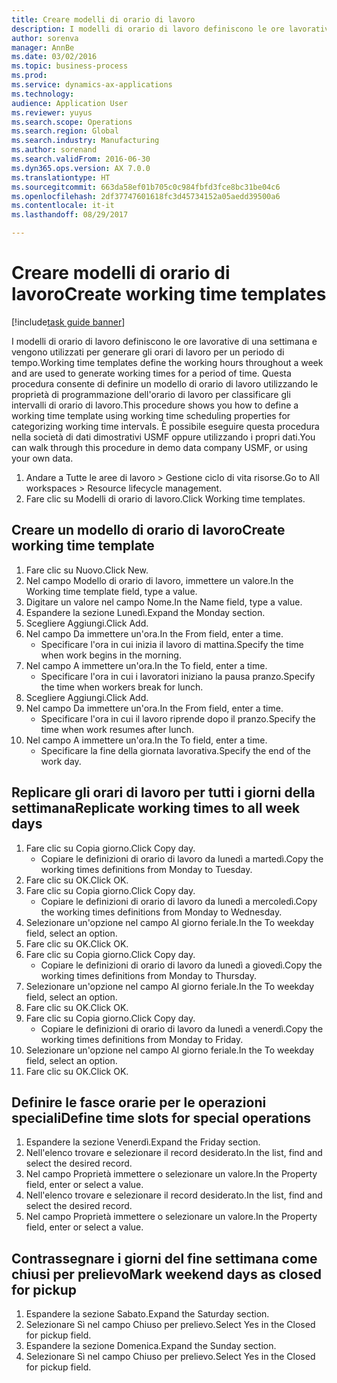 ```yaml
--- 
title: Creare modelli di orario di lavoro
description: I modelli di orario di lavoro definiscono le ore lavorative di una settimana e vengono utilizzati per generare gli orari di lavoro per un periodo di tempo.
author: sorenva
manager: AnnBe
ms.date: 03/02/2016
ms.topic: business-process
ms.prod: 
ms.service: dynamics-ax-applications
ms.technology: 
audience: Application User
ms.reviewer: yuyus
ms.search.scope: Operations
ms.search.region: Global
ms.search.industry: Manufacturing
ms.author: sorenand
ms.search.validFrom: 2016-06-30
ms.dyn365.ops.version: AX 7.0.0
ms.translationtype: HT
ms.sourcegitcommit: 663da58ef01b705c0c984fbfd3fce8bc31be04c6
ms.openlocfilehash: 2df37747601618fc3d45734152a05aedd39500a6
ms.contentlocale: it-it
ms.lasthandoff: 08/29/2017

---
```

# <a name="create-working-time-templates"></a><span data-ttu-id="c94c3-103">Creare modelli di orario di lavoro</span><span class="sxs-lookup"><span data-stu-id="c94c3-103">Create working time templates</span></span>

[!include[task guide banner](../../includes/task-guide-banner.md)]

<span data-ttu-id="c94c3-104">I modelli di orario di lavoro definiscono le ore lavorative di una settimana e vengono utilizzati per generare gli orari di lavoro per un periodo di tempo.</span><span class="sxs-lookup"><span data-stu-id="c94c3-104">Working time templates define the working hours throughout a week and are used to generate working times for a period of time.</span></span> <span data-ttu-id="c94c3-105">Questa procedura consente di definire un modello di orario di lavoro utilizzando le proprietà di programmazione dell'orario di lavoro per classificare gli intervalli di orario di lavoro.</span><span class="sxs-lookup"><span data-stu-id="c94c3-105">This procedure shows you how to define a working time template using working time scheduling properties for categorizing working time intervals.</span></span> <span data-ttu-id="c94c3-106">È possibile eseguire questa procedura nella società di dati dimostrativi USMF oppure utilizzando i propri dati.</span><span class="sxs-lookup"><span data-stu-id="c94c3-106">You can walk through this procedure in demo data company USMF, or using your own data.</span></span>

1. <span data-ttu-id="c94c3-107">Andare a Tutte le aree di lavoro > Gestione ciclo di vita risorse.</span><span class="sxs-lookup"><span data-stu-id="c94c3-107">Go to All workspaces > Resource lifecycle management.</span></span>
2. <span data-ttu-id="c94c3-108">Fare clic su Modelli di orario di lavoro.</span><span class="sxs-lookup"><span data-stu-id="c94c3-108">Click Working time templates.</span></span>

## <a name="create-working-time-template"></a><span data-ttu-id="c94c3-109">Creare un modello di orario di lavoro</span><span class="sxs-lookup"><span data-stu-id="c94c3-109">Create working time template</span></span>
1. <span data-ttu-id="c94c3-110">Fare clic su Nuovo.</span><span class="sxs-lookup"><span data-stu-id="c94c3-110">Click New.</span></span>
2. <span data-ttu-id="c94c3-111">Nel campo Modello di orario di lavoro, immettere un valore.</span><span class="sxs-lookup"><span data-stu-id="c94c3-111">In the Working time template field, type a value.</span></span>
3. <span data-ttu-id="c94c3-112">Digitare un valore nel campo Nome.</span><span class="sxs-lookup"><span data-stu-id="c94c3-112">In the Name field, type a value.</span></span>
4. <span data-ttu-id="c94c3-113">Espandere la sezione Lunedì.</span><span class="sxs-lookup"><span data-stu-id="c94c3-113">Expand the Monday section.</span></span>
5. <span data-ttu-id="c94c3-114">Scegliere Aggiungi.</span><span class="sxs-lookup"><span data-stu-id="c94c3-114">Click Add.</span></span>
6. <span data-ttu-id="c94c3-115">Nel campo Da immettere un'ora.</span><span class="sxs-lookup"><span data-stu-id="c94c3-115">In the From field, enter a time.</span></span>
    * <span data-ttu-id="c94c3-116">Specificare l'ora in cui inizia il lavoro di mattina.</span><span class="sxs-lookup"><span data-stu-id="c94c3-116">Specify the time when work begins in the morning.</span></span>  
7. <span data-ttu-id="c94c3-117">Nel campo A immettere un'ora.</span><span class="sxs-lookup"><span data-stu-id="c94c3-117">In the To field, enter a time.</span></span>
    * <span data-ttu-id="c94c3-118">Specificare l'ora in cui i lavoratori iniziano la pausa pranzo.</span><span class="sxs-lookup"><span data-stu-id="c94c3-118">Specify the time when workers break for lunch.</span></span>  
8. <span data-ttu-id="c94c3-119">Scegliere Aggiungi.</span><span class="sxs-lookup"><span data-stu-id="c94c3-119">Click Add.</span></span>
9. <span data-ttu-id="c94c3-120">Nel campo Da immettere un'ora.</span><span class="sxs-lookup"><span data-stu-id="c94c3-120">In the From field, enter a time.</span></span>
    * <span data-ttu-id="c94c3-121">Specificare l'ora in cui il lavoro riprende dopo il pranzo.</span><span class="sxs-lookup"><span data-stu-id="c94c3-121">Specify the time when work resumes after lunch.</span></span>  
10. <span data-ttu-id="c94c3-122">Nel campo A immettere un'ora.</span><span class="sxs-lookup"><span data-stu-id="c94c3-122">In the To field, enter a time.</span></span>
    * <span data-ttu-id="c94c3-123">Specificare la fine della giornata lavorativa.</span><span class="sxs-lookup"><span data-stu-id="c94c3-123">Specify the end of the work day.</span></span>  

## <a name="replicate-working-times-to-all-week-days"></a><span data-ttu-id="c94c3-124">Replicare gli orari di lavoro per tutti i giorni della settimana</span><span class="sxs-lookup"><span data-stu-id="c94c3-124">Replicate working times to all week days</span></span>
1. <span data-ttu-id="c94c3-125">Fare clic su Copia giorno.</span><span class="sxs-lookup"><span data-stu-id="c94c3-125">Click Copy day.</span></span>
    * <span data-ttu-id="c94c3-126">Copiare le definizioni di orario di lavoro da lunedì a martedì.</span><span class="sxs-lookup"><span data-stu-id="c94c3-126">Copy the working times definitions from Monday to Tuesday.</span></span>  
2. <span data-ttu-id="c94c3-127">Fare clic su OK.</span><span class="sxs-lookup"><span data-stu-id="c94c3-127">Click OK.</span></span>
3. <span data-ttu-id="c94c3-128">Fare clic su Copia giorno.</span><span class="sxs-lookup"><span data-stu-id="c94c3-128">Click Copy day.</span></span>
    * <span data-ttu-id="c94c3-129">Copiare le definizioni di orario di lavoro da lunedì a mercoledì.</span><span class="sxs-lookup"><span data-stu-id="c94c3-129">Copy the working times definitions from Monday to Wednesday.</span></span>  
4. <span data-ttu-id="c94c3-130">Selezionare un'opzione nel campo Al giorno feriale.</span><span class="sxs-lookup"><span data-stu-id="c94c3-130">In the To weekday field, select an option.</span></span>
5. <span data-ttu-id="c94c3-131">Fare clic su OK.</span><span class="sxs-lookup"><span data-stu-id="c94c3-131">Click OK.</span></span>
6. <span data-ttu-id="c94c3-132">Fare clic su Copia giorno.</span><span class="sxs-lookup"><span data-stu-id="c94c3-132">Click Copy day.</span></span>
    * <span data-ttu-id="c94c3-133">Copiare le definizioni di orario di lavoro da lunedì a giovedì.</span><span class="sxs-lookup"><span data-stu-id="c94c3-133">Copy the working times definitions from Monday to Thursday.</span></span>  
7. <span data-ttu-id="c94c3-134">Selezionare un'opzione nel campo Al giorno feriale.</span><span class="sxs-lookup"><span data-stu-id="c94c3-134">In the To weekday field, select an option.</span></span>
8. <span data-ttu-id="c94c3-135">Fare clic su OK.</span><span class="sxs-lookup"><span data-stu-id="c94c3-135">Click OK.</span></span>
9. <span data-ttu-id="c94c3-136">Fare clic su Copia giorno.</span><span class="sxs-lookup"><span data-stu-id="c94c3-136">Click Copy day.</span></span>
    * <span data-ttu-id="c94c3-137">Copiare le definizioni di orario di lavoro da lunedì a venerdì.</span><span class="sxs-lookup"><span data-stu-id="c94c3-137">Copy the working times definitions from Monday to Friday.</span></span>  
10. <span data-ttu-id="c94c3-138">Selezionare un'opzione nel campo Al giorno feriale.</span><span class="sxs-lookup"><span data-stu-id="c94c3-138">In the To weekday field, select an option.</span></span>
11. <span data-ttu-id="c94c3-139">Fare clic su OK.</span><span class="sxs-lookup"><span data-stu-id="c94c3-139">Click OK.</span></span>

## <a name="define-time-slots-for-special-operations"></a><span data-ttu-id="c94c3-140">Definire le fasce orarie per le operazioni speciali</span><span class="sxs-lookup"><span data-stu-id="c94c3-140">Define time slots for special operations</span></span>
1. <span data-ttu-id="c94c3-141">Espandere la sezione Venerdì.</span><span class="sxs-lookup"><span data-stu-id="c94c3-141">Expand the Friday section.</span></span>
2. <span data-ttu-id="c94c3-142">Nell'elenco trovare e selezionare il record desiderato.</span><span class="sxs-lookup"><span data-stu-id="c94c3-142">In the list, find and select the desired record.</span></span>
3. <span data-ttu-id="c94c3-143">Nel campo Proprietà immettere o selezionare un valore.</span><span class="sxs-lookup"><span data-stu-id="c94c3-143">In the Property field, enter or select a value.</span></span>
4. <span data-ttu-id="c94c3-144">Nell'elenco trovare e selezionare il record desiderato.</span><span class="sxs-lookup"><span data-stu-id="c94c3-144">In the list, find and select the desired record.</span></span>
5. <span data-ttu-id="c94c3-145">Nel campo Proprietà immettere o selezionare un valore.</span><span class="sxs-lookup"><span data-stu-id="c94c3-145">In the Property field, enter or select a value.</span></span>

## <a name="mark-weekend-days-as-closed-for-pickup"></a><span data-ttu-id="c94c3-146">Contrassegnare i giorni del fine settimana come chiusi per prelievo</span><span class="sxs-lookup"><span data-stu-id="c94c3-146">Mark weekend days as closed for pickup</span></span>
1. <span data-ttu-id="c94c3-147">Espandere la sezione Sabato.</span><span class="sxs-lookup"><span data-stu-id="c94c3-147">Expand the Saturday section.</span></span>
2. <span data-ttu-id="c94c3-148">Selezionare Sì nel campo Chiuso per prelievo.</span><span class="sxs-lookup"><span data-stu-id="c94c3-148">Select Yes in the Closed for pickup field.</span></span>
3. <span data-ttu-id="c94c3-149">Espandere la sezione Domenica.</span><span class="sxs-lookup"><span data-stu-id="c94c3-149">Expand the Sunday section.</span></span>
4. <span data-ttu-id="c94c3-150">Selezionare Sì nel campo Chiuso per prelievo.</span><span class="sxs-lookup"><span data-stu-id="c94c3-150">Select Yes in the Closed for pickup field.</span></span>


